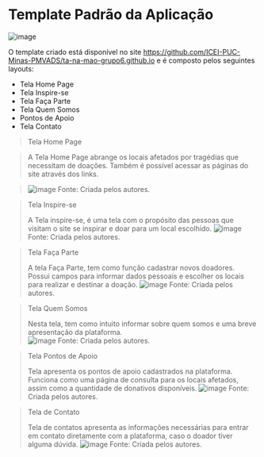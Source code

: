 # Template Padrão da Aplicação

![image](https://user-images.githubusercontent.com/102244252/193481968-e550a1ac-8d7c-4a74-a505-5fb912b42ca6.png)

O template criado está disponível no site https://github.com/ICEI-PUC-Minas-PMVADS/ta-na-mao-grupo6.github.io e é composto pelos seguintes layouts:
- Tela Home Page
- Tela Inspire-se
- Tela Faça Parte
- Tela Quem Somos
- Pontos de Apoio
- Tela Contato

> Tela Home Page

> A Tela Home Page abrange os locais afetados por tragédias que necessitam de doações. Também é possível acessar as páginas do site através dos links.  

>![image](https://user-images.githubusercontent.com/102244252/193482048-a9e46293-423f-48bc-ad0c-30f48c23f36a.png)
>Fonte: Criada pelos autores.

> Tela Inspire-se
> 
>A Tela inspire-se, é uma tela com o propósito das pessoas que visitam o site se inspirar e doar para um local escolhido. 
>![image](https://user-images.githubusercontent.com/102244252/193482083-5dca7c28-25f0-4ba0-81be-cef007450781.png)
>Fonte: Criada pelos autores.

> Tela Faça Parte 
> 
>A tela Faça Parte, tem como função cadastrar novos doadores. Possui campos para informar dados pessoais e escolher os locais para realizar e destinar a doação. 
>![image](https://user-images.githubusercontent.com/102244252/193482242-413480da-5520-4a14-a317-99fd7edb9c84.png)
>Fonte: Criada pelos autores.

> Tela Quem Somos
>
>Nesta tela, tem como intuito informar sobre quem somos e uma breve apresentação da plataforma.  
>![image](https://user-images.githubusercontent.com/102244252/193482276-48353b4d-5f44-4eb6-8a8a-42fac2640010.png)
>Fonte: Criada pelos autores.

> Tela Pontos de Apoio
>
>Tela apresenta os pontos de apoio cadastrados na plataforma. Funciona como uma página de consulta para os locais afetados, assim como a quantidade de donativos disponíveis. 
>![image](https://user-images.githubusercontent.com/102244252/193482285-5fb5ec02-868e-4f65-830a-9a30ed8e3344.png)
>Fonte: Criada pelos autores.

> Tela de Contato
> 
> Tela de contatos apresenta as informações necessárias para entrar em contato diretamente com a plataforma, caso o doador tiver alguma dúvida. 
>![image](https://user-images.githubusercontent.com/102244252/193482304-d3a8a76e-05a5-4df2-a8d5-487847f40f28.png)
>Fonte: Criada pelos autores.

